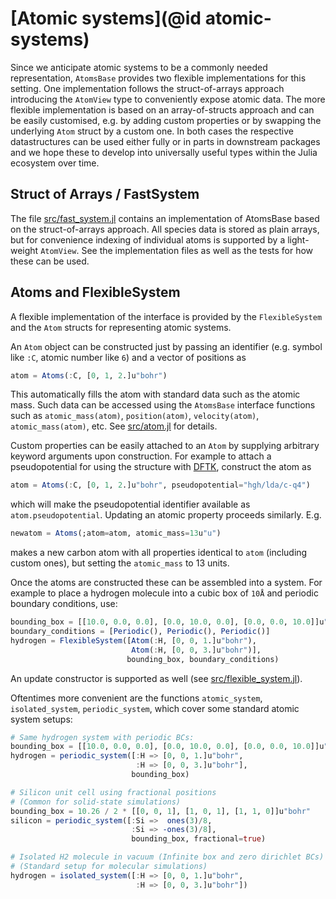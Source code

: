 # [Atomic systems](@id atomic-systems)
Since we anticipate atomic systems to be a commonly needed representation,
`AtomsBase` provides two flexible implementations for this setting.
One implementation follows the struct-of-arrays approach introducing the `AtomView`
type to conveniently expose atomic data.
The more flexible implementation is based on an array-of-structs approach
and can be easily customised, e.g. by adding custom properties or by swapping
the underlying `Atom` struct by a custom one.
In both cases the respective datastructures can be used either fully
or in parts in downstream packages and we hope these to develop into universally
useful types within the Julia ecosystem over time.

## Struct of Arrays / FastSystem
The file [src/fast_system.jl](https://github.com/JuliaMolSim/AtomsBase.jl/blob/master/src/fast_system.jl) contains an implementation of
AtomsBase based on the struct-of-arrays approach. All species data is stored
as plain arrays, but for convenience indexing of individual atoms is supported
by a light-weight `AtomView`. See the implementation files
as well as the tests for how these can be used.

## Atoms and FlexibleSystem
A flexible implementation of the interface is provided by the
`FlexibleSystem` and the `Atom` structs
for representing atomic systems.

An `Atom` object can be constructed
just by passing an identifier (e.g. symbol like `:C`, atomic number like `6`) and a vector
of positions as
```julia
atom = Atoms(:C, [0, 1, 2.]u"bohr")
```
This automatically fills the atom with standard data such as the atomic mass. Such data
can be accessed using the `AtomsBase` interface functions
such as `atomic_mass(atom)`, `position(atom)`, `velocity(atom)`, `atomic_mass(atom)`, etc.
See [src/atom.jl](https://github.com/JuliaMolSim/AtomsBase.jl/blob/master/src/atom.jl) for details.

Custom properties can be easily attached to an `Atom` by supplying arbitrary
keyword arguments upon construction. For example to attach a pseudopotential
for using the structure with [DFTK](https://dftk.org), construct the atom as
```julia
atom = Atoms(:C, [0, 1, 2.]u"bohr", pseudopotential="hgh/lda/c-q4")
```
which will make the pseudopotential identifier available as `atom.pseudopotential`.
Updating an atomic property proceeds similarly. E.g.
```julia
newatom = Atoms(;atom=atom, atomic_mass=13u"u")
```
makes a new carbon atom with all properties identical to `atom` (including custom ones),
but setting the `atomic_mass` to 13 units.

Once the atoms are constructed these can be assembled into a system.
For example to place a hydrogen molecule into a cubic box of `10Å` and periodic
boundary conditions, use:
```julia
bounding_box = [[10.0, 0.0, 0.0], [0.0, 10.0, 0.0], [0.0, 0.0, 10.0]]u"Å"
boundary_conditions = [Periodic(), Periodic(), Periodic()]
hydrogen = FlexibleSystem([Atom(:H, [0, 0, 1.]u"bohr"),
                           Atom(:H, [0, 0, 3.]u"bohr")],
                          bounding_box, boundary_conditions)
```
An update constructor is supported as well (see [src/flexible_system.jl](https://github.com/JuliaMolSim/AtomsBase.jl/blob/master/src/flexible_system.jl)).

Oftentimes more convenient are the functions
`atomic_system`, `isolated_system`, `periodic_system`,
which cover some standard atomic system setups:
```julia
# Same hydrogen system with periodic BCs:
bounding_box = [[10.0, 0.0, 0.0], [0.0, 10.0, 0.0], [0.0, 0.0, 10.0]]u"Å"
hydrogen = periodic_system([:H => [0, 0, 1.]u"bohr",
                            :H => [0, 0, 3.]u"bohr"],
                           bounding_box)

# Silicon unit cell using fractional positions
# (Common for solid-state simulations)
bounding_box = 10.26 / 2 * [[0, 0, 1], [1, 0, 1], [1, 1, 0]]u"bohr"
silicon = periodic_system([:Si =>  ones(3)/8,
                           :Si => -ones(3)/8],
                           bounding_box, fractional=true)

# Isolated H2 molecule in vacuum (Infinite box and zero dirichlet BCs)
# (Standard setup for molecular simulations)
hydrogen = isolated_system([:H => [0, 0, 1.]u"bohr",
                            :H => [0, 0, 3.]u"bohr"])

```


